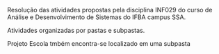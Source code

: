Resolução das atividades propostas pela disciplina INF029 do curso de Análise e Desenvolvimento de Sistemas do IFBA campus SSA. 

Atividades organizadas por pastas e subpastas.

Projeto Escola tmbém encontra-se localizado em uma subpasta
